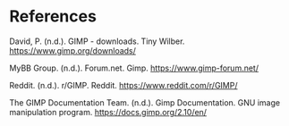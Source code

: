 # References

David, P. (n.d.). GIMP - downloads. Tiny Wilber. https://www.gimp.org/downloads/ 

MyBB Group. (n.d.). Forum.net. Gimp. https://www.gimp-forum.net/ 

Reddit. (n.d.). r/GIMP. Reddit. https://www.reddit.com/r/GIMP/ 

The GIMP Documentation Team. (n.d.). Gimp Documentation. GNU image manipulation program. https://docs.gimp.org/2.10/en/ 